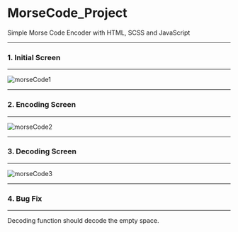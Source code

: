 # MorseCode_Project

Simple Morse Code Encoder with HTML, SCSS and JavaScript

***
### 1. Initial Screen
***
![morseCode1](https://user-images.githubusercontent.com/93105607/150765454-0b7ea23f-a49f-4cf6-bc64-2056c4e72bb1.JPG)

***
### 2. Encoding Screen
***
![morseCode2](https://user-images.githubusercontent.com/93105607/150765494-a9d7fe14-bdce-4548-ae14-9272c7c04f1b.JPG)

***
### 3. Decoding Screen
***
![morseCode3](https://user-images.githubusercontent.com/93105607/150765503-149a0b94-0d07-4c60-a564-2f605c67079f.JPG)

***
### 4. Bug Fix
***
Decoding function should decode the empty space.

